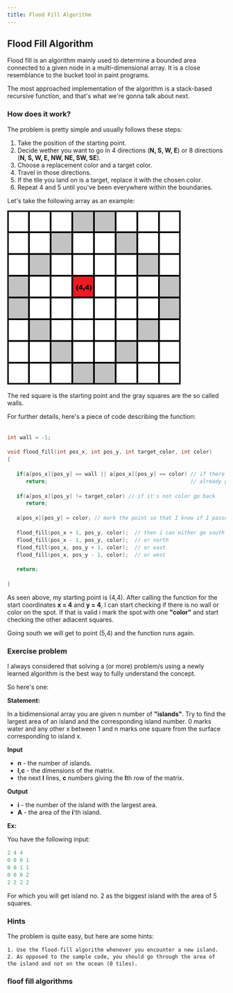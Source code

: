 ```yaml
---
title: Flood Fill Algorithm
---
```

## Flood Fill Algorithm

Flood fill is an algorithm mainly used to determine a bounded area connected to a given node in a multi-dimensional array. It is
a close resemblance to the bucket tool in paint programs.

The most approached implementation of the algorithm is a stack-based recursive function, and that's what we're gonna talk about
next.

### How does it work?

The problem is pretty simple and usually follows these steps:

  1. Take the position of the starting point.
  2. Decide wether you want to go in 4 directions (**N, S, W, E**) or 8 directions (**N, S, W, E, NW, NE, SW, SE**).
  3. Choose a replacement color and a target color.
  4. Travel in those directions.
  5. If the tile you land on is a target, replace it with the chosen color.
  6. Repeat 4 and 5 until you've been everywhere within the boundaries.
  
Let's take the following array as an example:

![alt text](https://github.com/firealex2/Codingame/blob/master/small%208%20grid%20paintefffd.png)

The red square is the starting point and the gray squares are the so called walls. 

For further details, here's a piece of code describing the function:


```c++

int wall = -1;

void flood_fill(int pos_x, int pos_y, int target_color, int color)
{
  
   if(a[pos_x][pos_y] == wall || a[pos_x][pos_y] == color) // if there is no wall or if i haven't been there
      return;                                              // already go back
   
   if(a[pos_x][pos_y] != target_color) // if it's not color go back
      return;
   
   a[pos_x][pos_y] = color; // mark the point so that I know if I passed through it. 
   
   flood_fill(pos_x + 1, pos_y, color);  // then i can either go south
   flood_fill(pos_x - 1, pos_y, color);  // or north
   flood_fill(pos_x, pos_y + 1, color);  // or east
   flood_fill(pos_x, pos_y - 1, color);  // or west
   
   return;

}

```

As seen above, my starting point is (4,4). After calling the function for the start coordinates **x = 4** and **y = 4**,
I can start checking if there is no wall or color on the spot. If that is valid i mark the spot with one **"color"** 
and start checking the other adiacent squares.

Going south we will get to point (5,4) and the function runs again.


### Exercise problem

I always considered that solving a (or more) problem/s using a newly learned algorithm is the best way to fully understand
the concept.

So here's one:

**Statement:** 

In a bidimensional array you are given n number of **"islands"**. Try to find the largest area of an island and
the corresponding island number. 0 marks water and any other x between 1 and n marks one square from the surface corresponding
to island x.

**Input**

  * **n** - the number of islands.
  * **l,c** - the dimensions of the matrix.
  * the next **l** lines, **c** numbers giving the **l**th row of the matrix.
  
**Output**
  
  * **i** - the number of the island with the largest area.
  * **A** - the area of the **i**'th island.

**Ex:**

You have the following input:
```c++
2 4 4
0 0 0 1
0 0 1 1
0 0 0 2
2 2 2 2
```
For which you will get island no. 2 as the biggest island with the area of 5 squares.


### Hints

The problem is quite easy, but here are some hints:

    1. Use the flood-fill algorithm whenever you encounter a new island.
    2. As opposed to the sample code, you should go through the area of the island and not on the ocean (0 tiles).
### floof fill algorithms
